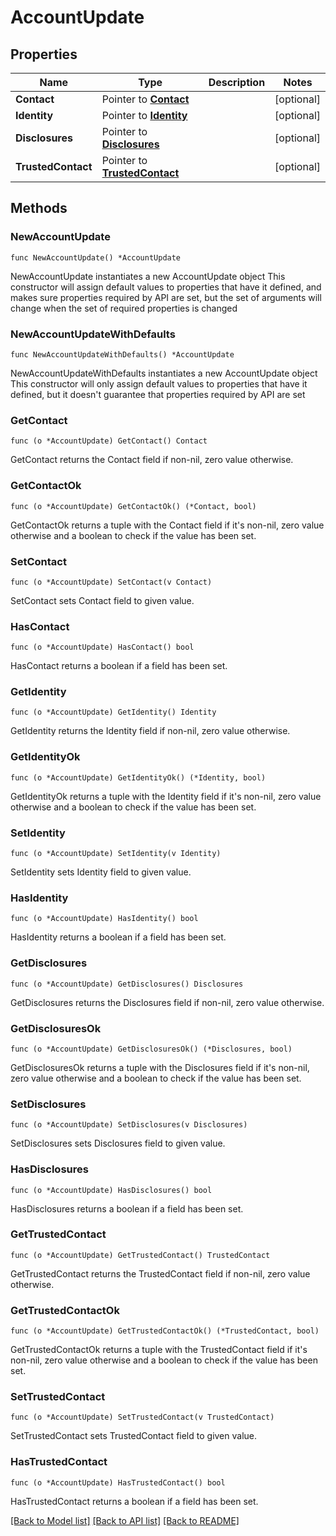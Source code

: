 # AccountUpdate

## Properties

Name | Type | Description | Notes
------------ | ------------- | ------------- | -------------
**Contact** | Pointer to [**Contact**](Contact.md) |  | [optional] 
**Identity** | Pointer to [**Identity**](Identity.md) |  | [optional] 
**Disclosures** | Pointer to [**Disclosures**](Disclosures.md) |  | [optional] 
**TrustedContact** | Pointer to [**TrustedContact**](TrustedContact.md) |  | [optional] 

## Methods

### NewAccountUpdate

`func NewAccountUpdate() *AccountUpdate`

NewAccountUpdate instantiates a new AccountUpdate object
This constructor will assign default values to properties that have it defined,
and makes sure properties required by API are set, but the set of arguments
will change when the set of required properties is changed

### NewAccountUpdateWithDefaults

`func NewAccountUpdateWithDefaults() *AccountUpdate`

NewAccountUpdateWithDefaults instantiates a new AccountUpdate object
This constructor will only assign default values to properties that have it defined,
but it doesn't guarantee that properties required by API are set

### GetContact

`func (o *AccountUpdate) GetContact() Contact`

GetContact returns the Contact field if non-nil, zero value otherwise.

### GetContactOk

`func (o *AccountUpdate) GetContactOk() (*Contact, bool)`

GetContactOk returns a tuple with the Contact field if it's non-nil, zero value otherwise
and a boolean to check if the value has been set.

### SetContact

`func (o *AccountUpdate) SetContact(v Contact)`

SetContact sets Contact field to given value.

### HasContact

`func (o *AccountUpdate) HasContact() bool`

HasContact returns a boolean if a field has been set.

### GetIdentity

`func (o *AccountUpdate) GetIdentity() Identity`

GetIdentity returns the Identity field if non-nil, zero value otherwise.

### GetIdentityOk

`func (o *AccountUpdate) GetIdentityOk() (*Identity, bool)`

GetIdentityOk returns a tuple with the Identity field if it's non-nil, zero value otherwise
and a boolean to check if the value has been set.

### SetIdentity

`func (o *AccountUpdate) SetIdentity(v Identity)`

SetIdentity sets Identity field to given value.

### HasIdentity

`func (o *AccountUpdate) HasIdentity() bool`

HasIdentity returns a boolean if a field has been set.

### GetDisclosures

`func (o *AccountUpdate) GetDisclosures() Disclosures`

GetDisclosures returns the Disclosures field if non-nil, zero value otherwise.

### GetDisclosuresOk

`func (o *AccountUpdate) GetDisclosuresOk() (*Disclosures, bool)`

GetDisclosuresOk returns a tuple with the Disclosures field if it's non-nil, zero value otherwise
and a boolean to check if the value has been set.

### SetDisclosures

`func (o *AccountUpdate) SetDisclosures(v Disclosures)`

SetDisclosures sets Disclosures field to given value.

### HasDisclosures

`func (o *AccountUpdate) HasDisclosures() bool`

HasDisclosures returns a boolean if a field has been set.

### GetTrustedContact

`func (o *AccountUpdate) GetTrustedContact() TrustedContact`

GetTrustedContact returns the TrustedContact field if non-nil, zero value otherwise.

### GetTrustedContactOk

`func (o *AccountUpdate) GetTrustedContactOk() (*TrustedContact, bool)`

GetTrustedContactOk returns a tuple with the TrustedContact field if it's non-nil, zero value otherwise
and a boolean to check if the value has been set.

### SetTrustedContact

`func (o *AccountUpdate) SetTrustedContact(v TrustedContact)`

SetTrustedContact sets TrustedContact field to given value.

### HasTrustedContact

`func (o *AccountUpdate) HasTrustedContact() bool`

HasTrustedContact returns a boolean if a field has been set.


[[Back to Model list]](../README.md#documentation-for-models) [[Back to API list]](../README.md#documentation-for-api-endpoints) [[Back to README]](../README.md)


